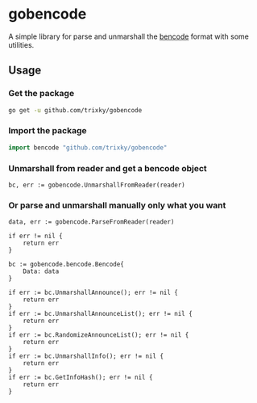 # gobencode

A simple library for parse and unmarshall the [bencode](https://en.wikipedia.org/wiki/Bencode) format with some utilities.

## Usage

### Get the package
```bash
go get -u github.com/trixky/gobencode
```

### Import the package
```go
import bencode "github.com/trixky/gobencode"
```

### Unmarshall from reader and get a bencode object

```golang
bc, err := gobencode.UnmarshallFromReader(reader)
```
### Or parse and unmarshall manually only what you want

```golang
data, err := gobencode.ParseFromReader(reader)

if err != nil {
    return err
}

bc := gobencode.bencode.Bencode{
    Data: data
}

if err := bc.UnmarshallAnnounce(); err != nil {
    return err
}
if err := bc.UnmarshallAnnounceList(); err != nil {
    return err
}
if err := bc.RandomizeAnnounceList(); err != nil {
    return err
}
if err := bc.UnmarshallInfo(); err != nil {
    return err
}
if err := bc.GetInfoHash(); err != nil {
    return err
}
```
